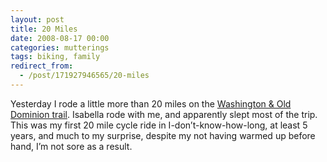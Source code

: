 ```yaml
---
layout: post
title: 20 Miles
date: 2008-08-17 00:00
categories: mutterings
tags: biking, family
redirect_from:
  - /post/171927946565/20-miles
---
```

Yesterday I rode a little more than 20 miles on the [Washington &amp; Old Dominion trail](http://www.nvrpa.org/parks/wod/index.php). Isabella rode with me, and apparently slept most of the trip. This was my first 20 mile cycle ride in I-don&rsquo;t-know-how-long, at least 5 years, and much to my surprise, despite my not having warmed up before hand, I&rsquo;m not sore as a result.
